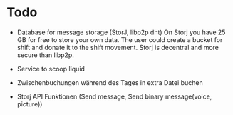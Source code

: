 # Todo

- Database for message storage (StorJ, libp2p dht)
    On Storj you have 25 GB for free to store your own data. The user could create a bucket for shift and donate it to the shift movement.
    Storj is decentral and more secure than libp2p.
    
- Service to scoop liquid
- Zwischenbuchungen während des Tages in extra Datei buchen
- Storj API Funktionen (Send message, Send binary message(voice, picture))
